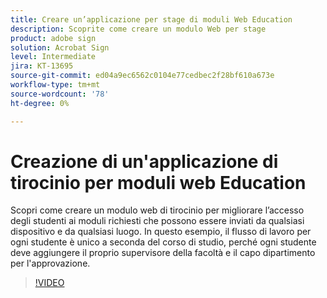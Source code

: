 ```yaml
---
title: Creare un’applicazione per stage di moduli Web Education
description: Scoprite come creare un modulo Web per stage
product: adobe sign
solution: Acrobat Sign
level: Intermediate
jira: KT-13695
source-git-commit: ed04a9ec6562c0104e77cedbec2f28bf610a673e
workflow-type: tm+mt
source-wordcount: '78'
ht-degree: 0%

---
```


# Creazione di un&#39;applicazione di tirocinio per moduli web Education

Scopri come creare un modulo web di tirocinio per migliorare l’accesso degli studenti ai moduli richiesti che possono essere inviati da qualsiasi dispositivo e da qualsiasi luogo. In questo esempio, il flusso di lavoro per ogni studente è unico a seconda del corso di studio, perché ogni studente deve aggiungere il proprio supervisore della facoltà e il capo dipartimento per l&#39;approvazione.

>[!VIDEO](https://video.tv.adobe.com/v/3421853?quality=12&learn=on&hidetitle=true)
